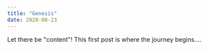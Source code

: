 ```yaml
---
title: "Genesis"
date: 2020-08-23
---
```

Let there be "content"! This first post is where the journey begins....
